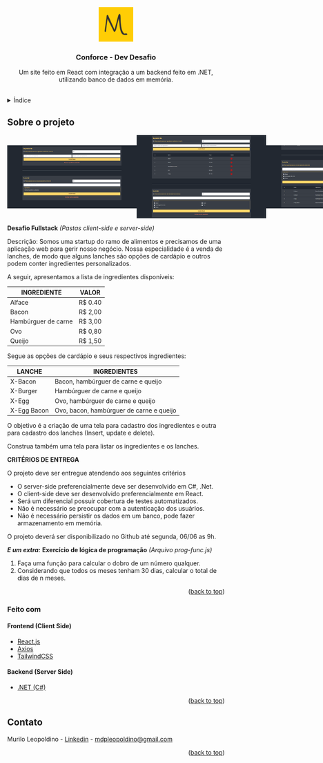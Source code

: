 <div align="center">
  <a href="https://github.com/murilodpl/conforce-vaga-dev/">
    <img src="client-side/src/assets/img/favicon.png" alt="Logo" width="80" height="80">
  </a>

  <h3 align="center">Conforce - Dev Desafio</h3>

  <p align="center">
    Um site feito em React com integração a um backend feito em .NET, utilizando banco de dados em memória.
    <br />
    <br />
    <!-- <a href="https://conforce-vaga-dev-murilodpl.vercel.app">Go to Website</a> -->
    <!-- · -->
    <!-- <a href="https://github.com/murilodpl/conforce-vaga-dev/issues">Reportar um Bug</a> -->
    <!-- · -->
    <!-- <a href="https://github.com/murilodpl/conforce-vaga-dev/issues">Request Feature</a> -->
  </p>
</div>

<!-- ÍNDICE -->
<details>
  <summary>Índice</summary>
  <ol>
    <li>
      <a href="#sobre-o-projeto">Sobre o projeto</a>
      <ul>
        <li><a href="#feito-com">Feito com</a></li>
      </ul>
    </li>
    <li><a href="#contato">Contato</a></li>
  </ol>
</details>



<!-- Sobre o projeto -->
## Sobre o projeto

<div style="display: flex; justify-content: space-between; align-items: center;">
    <img src="client-side/src/assets/img/img-01.png" alt="Imagem 01" width="300" height="auto">
    <img src="client-side/src/assets/img/img-02.png" alt="Imagem 02" width="300" height="auto">
    <img src="client-side/src/assets/img/img-03.png" alt="Imagem 03" width="300" height="auto">
</div>

**Desafio Fullstack** *(Pastas client-side e server-side)*

Descrição:
Somos uma startup do ramo de alimentos e precisamos de uma aplicação web para gerir nosso negócio. Nossa especialidade é a venda de lanches, de modo que alguns lanches são opções de cardápio e outros podem conter ingredientes personalizados.

 A seguir, apresentamos a lista de ingredientes disponíveis:

| **INGREDIENTE** | **VALOR** |
| --- | --- |
| Alface | R$ 0.40 |
| Bacon | R$ 2,00 |
| Hambúrguer de carne | R$ 3,00 |
| Ovo | R$ 0,80 |
| Queijo | R$ 1,50 |

Segue as opções de cardápio e seus respectivos ingredientes:

| **LANCHE** | **INGREDIENTES** |
| --- | --- |
| X-Bacon | Bacon, hambúrguer de carne e queijo |
| X-Burger | Hambúrguer de carne e queijo |
| X-Egg | Ovo, hambúrguer de carne e queijo |
| X-Egg Bacon | Ovo, bacon, hambúrguer de carne e queijo |

O objetivo é a criação de uma tela para cadastro dos ingredientes e outra para cadastro dos lanches (Insert, update e delete).

Construa também uma tela para listar os ingredientes e os lanches.

**CRITÉRIOS DE ENTREGA**

O projeto deve ser entregue atendendo aos seguintes critérios

- O server-side preferencialmente deve ser desenvolvido em C#, .Net.
- O client-side deve ser desenvolvido preferencialmente em React.
- Será um diferencial possuir cobertura de testes automatizados.
- Não é necessário se preocupar com a autenticação dos usuários.
- Não é necessário persistir os dados em um banco, pode fazer armazenamento em memória.

O projeto deverá ser disponibilizado no Github até segunda, 06/06 as 9h.
<br>

***E um extra:***
**Exercício de lógica de programação** *(Arquivo prog-func.js)*

1. Faça uma função para calcular o dobro de um número qualquer.
2. Considerando que todos os meses tenham 30 dias, calcular o total de dias de n meses.


<p align="right">(<a href="#top">back to top</a>)</p>


<!-- FEITO COM -->
### Feito com

#### Frontend (Client Side)
* [React.js](https://reactjs.org/)
* [Axios](https://axios-http.com/)
* [TailwindCSS](https://tailwindcss.com/)

#### Backend (Server Side)
* [.NET (C#)](https://dotnet.microsoft.com/en-us/languages/csharp/)

<p align="right">(<a href="#top">back to top</a>)</p>


<!-- CONTATO -->
## Contato

Murilo Leopoldino - [Linkedin](https://www.linkedin.com/in/murilo-leopoldino) - mdpleopoldino@gmail.com

<p align="right">(<a href="#top">back to top</a>)</p>
